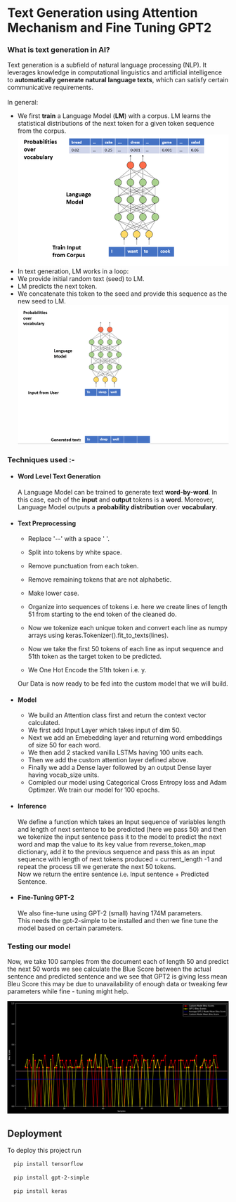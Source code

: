 
# Text Generation using Attention Mechanism and Fine Tuning GPT2

### What is text generation in AI? 
Text generation is a subfield of natural language processing (NLP). It leverages knowledge in computational linguistics and artificial intelligence to **automatically generate natural language texts**, which can satisfy certain communicative requirements.\
\
In general:

* We first **train** a Language Model (**LM**) with a corpus. LM learns the statistical distributions of the next token for a given token sequence from the corpus.\
![](Images/1_nvdbsbx5kENbiBXY19VByw.png)
* In text generation, LM works in a loop:
* We provide initial random text (seed) to LM.
* LM predicts the next token.
* We concatenate this token to the seed and provide this sequence as the new seed to LM.\
![](Images/1_YeIyVV_dRGRz6xvLMYmIDA.gif)

 
 ### Techniques used :-
* #### Word Level Text Generation
     A Language Model can be trained to generate text **word-by-word**. In this case, each of the **input** and **output** tokens is a **word**. Moreover, Language Model outputs a **probability distribution** over **vocabulary**.
* #### Text Preprocessing
  - Replace '--' with a space ' '.
  - Split into tokens by white space.
  - Remove punctuation from each token.
  - Remove remaining tokens that are not alphabetic.
  - Make lower case.
  - Organize into sequences of tokens i.e. here we create lines of
        length 51 from starting to the end token of the cleaned do.
  
  - Now we tokenize each unique token and convert each line as numpy arrays using keras.Tokenizer().fit_to_texts(lines).
  - Now we take the first 50 tokens of each line as input sequence and 51th token as the target token to be predicted.
  - We One Hot Encode the 51th token i.e. y.

  Our Data is now ready to be fed into the custom model that we will build.

* #### Model 
  - We build an Attention class first and return the context vector calculated.
  - We first add Input Layer which takes input of dim 50.
  - Next we add an Emebedding layer and returning word embeddings of size 50 for each word.
  - We then add 2 stacked vanilla LSTMs having 100 units each.
  - Then we add the custom attention layer defined above.
  - Finally we add a Dense layer followed by an output Dense layer having vocab_size units.
  - Comipled our model using Categorical Cross Entropy loss and Adam Optimzer.
  We train our model for 100 epochs.

* #### Inference

  We define a function which takes an Input sequence of variables length and length of next sentence to be predicted (here we pass 50) and then we tokenize the 
  input sentence pass it to the model to predict the next word and map the value to its
  key value from reverse_token_map dictionary, add it to the previous sequence and pass this as an input sequence with length of next tokens produced  = current_length -1 and repeat the process
  till we generate the next 50 tokens.\
  Now we return the entire sentence i.e. Input sentence + Predicted Sentence.

* #### Fine-Tuning GPT-2
  We also fine-tune using GPT-2 (small) having 174M parameters.\
  This needs the gpt-2-simple to be installed and then we fine tune the model based on certain parameters.

### Testing our model
Now, we take 100 samples from the document each of length 50 and predict
the next 50 words we see calculate the Blue Score between the actual sentence
and predicted sentence and we see that GPT2 is giving less mean Bleu Score
this may be due to unavailability of enough data or tweaking few parameters while 
fine - tuning might help.

![](Images/Bleu_score.png)


## Deployment

To deploy this project run

```bash
  pip install tensorflow
```
```bash
  pip install gpt-2-simple
```
```bash
  pip install keras
```








